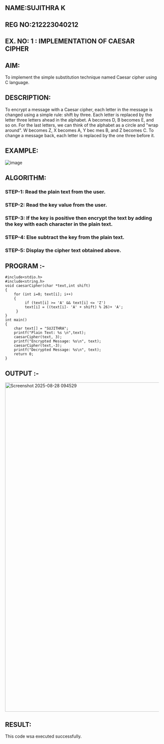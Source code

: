 ## NAME:SUJITHRA K
## REG NO:212223040212

## EX. NO: 1 : IMPLEMENTATION OF CAESAR CIPHER
 

## AIM:

To implement the simple substitution technique named Caesar cipher using C language.

## DESCRIPTION:

To encrypt a message with a Caesar cipher, each letter in the message is changed using a simple rule: shift by three. Each letter is replaced by the letter three letters ahead in the alphabet. A becomes D, B becomes E, and so on. For the last letters, we can think of the
alphabet as a circle and "wrap around". W becomes Z, X becomes A, Y bec mes B, and Z
becomes C. To change a message back, each letter is replaced by the one three before it.

## EXAMPLE:



![image](https://github.com/Hemamanigandan/CNS/assets/149653568/eb9c6c43-8c80-4cdd-b9d4-91705a311c79)


## ALGORITHM:

### STEP-1: Read the plain text from the user.
### STEP-2: Read the key value from the user.
### STEP-3: If the key is positive then encrypt the text by adding the key with each character in the plain text.
### STEP-4: Else subtract the key from the plain text.
### STEP-5: Display the cipher text obtained above.


## PROGRAM :-
```
#include<stdio.h>
#include<string.h>
void caesarCipher(char *text,int shift)
{
    for (int i=0; text[i]; i++)
    {
         if (text[i] >= 'A' && text[i] <= 'Z')
         text[i] = ((text[i]- 'A' + shift) % 26)+ 'A';
     }
}
int main()
{
    char text[] = "SUJITHRA";
    printf("Plain Text: %s \n",text);
    caesarCipher(text, 3);
    printf("Encrypted Message: %s\n", text);
    caesarCipher(text,-3);
    printf("Decrypted Message: %s\n", text);
    return 0;
}
```
## OUTPUT :-
<img width="1702" height="1079" alt="Screenshot 2025-08-28 094529" src="https://github.com/user-attachments/assets/6a428577-0211-4d41-86dc-042e15b920d8" />

## RESULT:
This code wsa executed successfully.

